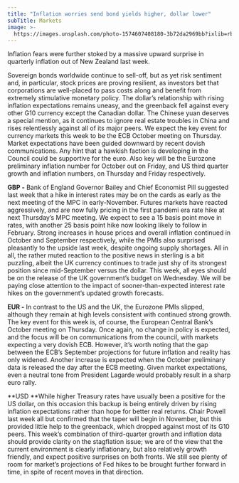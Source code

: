 ```yaml
---
title: "Inflation worries send bond yields higher, dollar lower"
subTitle: Markets
image: >-
  https://images.unsplash.com/photo-1574607408180-3b72da2969bb?ixlib=rb-1.2.1&ixid=MnwxMjA3fDB8MHxwaG90by1wYWdlfHx8fGVufDB8fHx8&auto=format&fit=crop&w=1974&q=80
---
```


Inflation fears were further stoked by a massive upward surprise in quarterly inflation out of New Zealand last week.

Sovereign bonds worldwide continue to sell-off, but as yet risk sentiment and, in particular, stock prices are proving resilient, as investors bet that corporations are well-placed to pass costs along and benefit from extremely stimulative monetary policy. The dollar’s relationship with rising inflation expectations remains uneasy, and the greenback fell against every other G10 currency except the Canadian dollar. The Chinese yuan deserves a special mention, as it continues to ignore real estate troubles in China and rises relentlessly against all of its major peers. We expect the key event for currency markets this week to be the ECB October meeting on Thursday. Market expectations have been guided downward by recent dovish communications. Any hint that a hawkish faction is developing in the Council could be supportive for the euro. Also key will be the Eurozone preliminary inflation number for October out on Friday, and US third quarter growth and inflation numbers, on Thursday and Friday respectively.

**GBP -** Bank of England Governor Bailey and Chief Economist Pill suggested last week that a hike in interest rates may be on the cards as early as the next meeting of the MPC in early-November. Futures markets have reacted aggressively, and are now fully pricing in the first pandemi era rate hike at next Thursday’s MPC meeting. We expect to see a 15 basis point move in rates, with another 25 basis point hike now looking likely to follow in February. Strong increases in house prices and overall inflation continued in October and September respectively, while the PMIs also surprised pleasantly to the upside last week, despite ongoing supply shortages. All in all, the rather muted reaction to the positive news in sterling is a bit puzzling, albeit the UK currency continues to trade just shy of its strongest position since mid-September versus the dollar. This week, all eyes should be on the release of the UK government’s budget on Wednesday. We will be paying close attention to the impact of sooner-than-expected interest rate hikes on the government’s updated growth forecasts.

**EUR -** In contrast to the US and the UK, the Eurozone PMIs slipped, although they remain at high levels consistent with continued strong growth. The key event for this week is, of course, the European Central Bank’s October meeting on Thursday. Once again, no change in policy is expected, and the focus will be on communications from the council, with markets expecting a very dovish ECB. However, it’s worth noting that the gap between the ECB’s September projections for future inflation and reality has only widened. Another increase is expected when the October preliminary data is released the day after the ECB meeting. Given market expectations, even a neutral tone from President Lagarde would probably result in a sharp euro rally.

**USD **While higher Treasury rates have usually been a positive for the US dollar, on this occasion this backup is being entirely driven by rising inflation expectations rather than hope for better real returns. Chair Powell last week all but confirmed that the taper will begin in November, but this provided little help to the greenback, which dropped against most of its G10 peers. This week’s combination of third-quarter growth and inflation data should provide clarity on the stagflation issue; we are of the view that the current environment is clearly inflationary, but also relatively growth friendly, and expect positive surprises on both fronts. We still see plenty of room for market’s projections of Fed hikes to be brought further forward in time, in spite of recent moves in that direction.
